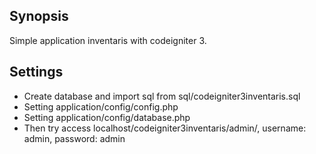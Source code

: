 ## Synopsis

Simple application inventaris with codeigniter 3.

## Settings
- Create database and import sql from sql/codeigniter3inventaris.sql
- Setting application/config/config.php
- Setting application/config/database.php
- Then try access localhost/codeigniter3inventaris/admin/, username: admin, password: admin
